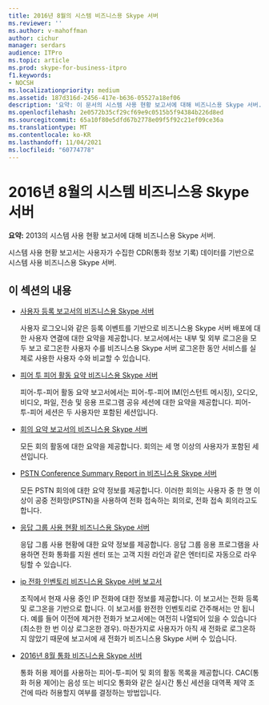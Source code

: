 ```yaml
---
title: 2016년 8월의 시스템 비즈니스용 Skype 서버
ms.reviewer: ''
ms.author: v-mahoffman
author: cichur
manager: serdars
audience: ITPro
ms.topic: article
ms.prod: skype-for-business-itpro
f1.keywords:
- NOCSH
ms.localizationpriority: medium
ms.assetid: 187d316d-2456-417e-b636-05527a18ef06
description: '요약: 이 문서의 시스템 사용 현황 보고서에 대해 비즈니스용 Skype 서버.'
ms.openlocfilehash: 2e0572b35cf29cf69e9c0515b5f94384b226d8ed
ms.sourcegitcommit: 65a10f80e5dfd67b2778e09f5f92c21ef09ce36a
ms.translationtype: MT
ms.contentlocale: ko-KR
ms.lasthandoff: 11/04/2021
ms.locfileid: "60774778"
---
```

# <a name="system-usage-reports-in-skype-for-business-server"></a>2016년 8월의 시스템 비즈니스용 Skype 서버
 
**요약:** 2013의 시스템 사용 현황 보고서에 대해 비즈니스용 Skype 서버.
  
시스템 사용 현황 보고서는 사용자가 수집한 CDR(통화 정보 기록) 데이터를 기반으로 시스템 사용 비즈니스용 Skype 서버.
  
## <a name="in-this-section"></a>이 섹션의 내용

- [사용자 등록 보고서의 비즈니스용 Skype 서버](user-registration-report.md)
    
    사용자 로그오니와 같은 등록 이벤트를 기반으로 비즈니스용 Skype 서버 배포에 대한 사용자 연결에 대한 요약을 제공합니다. 보고서에서는 내부 및 외부 로그온을 모두 보고 로그온한 사용자 수를 비즈니스용 Skype 서버 로그온한 동안 서비스를 실제로 사용한 사용자 수와 비교할 수 있습니다.
    
- [피어 투 피어 활동 요약 비즈니스용 Skype 서버](peer-to-peer-activity-summary-report.md)
    
    피어-투-피어 활동 요약 보고서에서는 피어-투-피어 IM(인스턴트 메시징), 오디오, 비디오, 파일, 전송 및 응용 프로그램 공유 세션에 대한 요약을 제공합니다. 피어-투-피어 세션은 두 사용자만 포함된 세션입니다.
    
- [회의 요약 보고서의 비즈니스용 Skype 서버](conference-summary-report.md)
    
    모든 회의 활동에 대한 요약을 제공합니다. 회의는 세 명 이상의 사용자가 포함된 세션입니다.
    
- [PSTN Conference Summary Report in 비즈니스용 Skype 서버](pstn-conference-summary-report.md)
    
    모든 PSTN 회의에 대한 요약 정보를 제공합니다. 이러한 회의는 사용자 중 한 명 이상이 공중 전화망(PSTN)을 사용하여 전화 접속하는 회의로, 전화 접속 회의라고도 합니다.
    
- [응답 그룹 사용 현황 비즈니스용 Skype 서버](response-group-usage-report.md)
    
    응답 그룹 사용 현황에 대한 요약 정보를 제공합니다. 응답 그룹 응용 프로그램을 사용하면 전화 통화를 지원 센터 또는 고객 지원 라인과 같은 엔터티로 자동으로 라우팅할 수 있습니다.
    
- [ip 전화 인벤토리 비즈니스용 Skype 서버 보고서](ip-phone-inventory-report.md)
    
    조직에서 현재 사용 중인 IP 전화에 대한 정보를 제공합니다. 이 보고서는 전화 등록 및 로그온을 기반으로 합니다. 이 보고서를 완전한 인벤토리로 간주해서는 안 됩니다. 예를 들어 이전에 제거한 전화가 보고서에는 여전히 나열되어 있을 수 있습니다(최소한 한 번 이상 로그온한 경우). 마찬가지로 사용자가 아직 새 전화로 로그온하지 않았기 때문에 보고서에 새 전화가 비즈니스용 Skype 서버 수 있습니다.
    
- [2016년 8월 통화 비즈니스용 Skype 서버](call-admission-control-report.md)
    
    통화 허용 제어를 사용하는 피어-투-피어 및 회의 활동 목록을 제공합니다. CAC(통화 허용 제어)는 음성 또는 비디오 통화와 같은 실시간 통신 세션을 대역폭 제약 조건에 따라 허용할지 여부를 결정하는 방법입니다.
    

